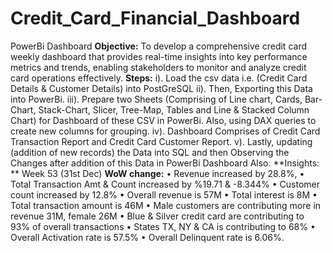 # Credit_Card_Financial_Dashboard
PowerBi Dashboard
**Objective:** To develop a comprehensive credit card weekly dashboard that provides real-time insights into key performance metrics and trends, enabling stakeholders to monitor and analyze credit card operations effectively.
**Steps:** i). Load the csv data i.e. (Credit Card Details & Customer Details)  into PostGreSQL
ii). Then, Exporting this Data into PowerBi.
iii). Prepare two Sheets (Comprising of Line chart, Cards, Bar-Chart, Stack-Chart, Slicer, Tree-Map, Tables and Line & Stacked Column Chart) for Dashboard of these CSV in PowerBi. Also, using DAX queries to create new columns for grouping.
iv). Dashboard Comprises of Credit Card Transaction Report and Credit Card Customer Report.
v). Lastly, updating (addition of new records) the Data into SQL and then Observing the Changes after addition of this Data in PowerBi Dashboard Also.
**Insights: **
Week 53 (31st Dec)
**WoW change:**
• Revenue increased by 28.8%,
• Total Transaction Amt & Count increased by %19.71 & -8.344% 
• Customer count increased by 12.8%
• Overall revenue is 57M
• Total interest is 8M
• Total transaction amount is 46M
• Male customers are contributing more in revenue 31M, female 26M
• Blue & Silver credit card are contributing to 93% of overall transactions
• States TX, NY & CA is contributing to 68%
• Overall Activation rate is 57.5%
• Overall Delinquent rate is 6.06%.
